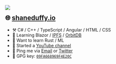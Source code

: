 <img align="left" src="https://cdn.shaneduffy.io/shaneduffy/miku.gif" />
<h2>🌐 <a href="https://shaneduffy.io">shaneduffy.io</a></h2>
<ul>
  <li>⚒️ C# / C++ / TypeScript / Angular / HTML / CSS </li>
  <li>🧠 Learning Blazor / <a href="https://ipfs.tech/">IPFS</a> / <a href="https://github.com/orbitdb">OrbitDB</a> </li>
  <li>🧠 Want to learn Rust / ML</li>
  <li>🎥 Started a <a href="https://www.youtube.com/channel/UCYLo70tzoGibx13p9AjddfA">YouTube channel</a></li>
  <li>💬 Ping me via <a href="mailto:shane@shaneduffy.io">Email</a> or <a href="https://twitter.com/cppshane">Twitter</a></li>
  <li>🔑 GPG key: <code><a href="https://github.com/cppshane.gpg">09FA668969F4E20C</a></code></li>
</ul>
